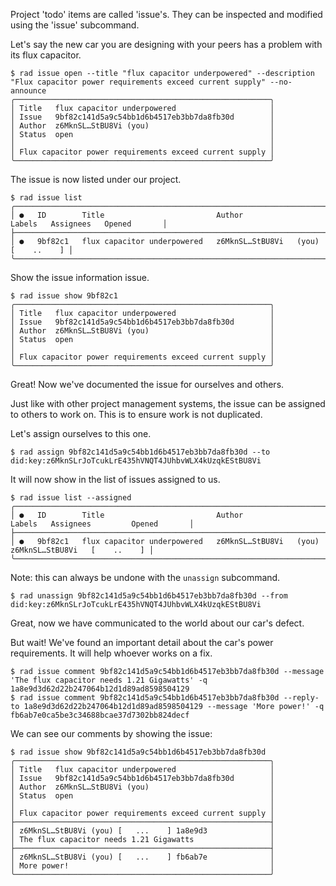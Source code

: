 Project 'todo' items are called 'issue's.  They can be inspected and modified
using the 'issue' subcommand.

Let's say the new car you are designing with your peers has a problem with its flux capacitor.

```
$ rad issue open --title "flux capacitor underpowered" --description "Flux capacitor power requirements exceed current supply" --no-announce
╭─────────────────────────────────────────────────────────╮
│ Title   flux capacitor underpowered                     │
│ Issue   9bf82c141d5a9c54bb1d6b4517eb3bb7da8fb30d        │
│ Author  z6MknSL…StBU8Vi (you)                           │
│ Status  open                                            │
│                                                         │
│ Flux capacitor power requirements exceed current supply │
╰─────────────────────────────────────────────────────────╯
```

The issue is now listed under our project.

```
$ rad issue list
╭─────────────────────────────────────────────────────────────────────────────────────────────────────────╮
│ ●   ID        Title                         Author                    Labels   Assignees   Opened       │
├─────────────────────────────────────────────────────────────────────────────────────────────────────────┤
│ ●   9bf82c1   flux capacitor underpowered   z6MknSL…StBU8Vi   (you)                        [    ..    ] │
╰─────────────────────────────────────────────────────────────────────────────────────────────────────────╯
```

Show the issue information issue.

```
$ rad issue show 9bf82c1
╭─────────────────────────────────────────────────────────╮
│ Title   flux capacitor underpowered                     │
│ Issue   9bf82c141d5a9c54bb1d6b4517eb3bb7da8fb30d        │
│ Author  z6MknSL…StBU8Vi (you)                           │
│ Status  open                                            │
│                                                         │
│ Flux capacitor power requirements exceed current supply │
╰─────────────────────────────────────────────────────────╯
```


Great! Now we've documented the issue for ourselves and others.

Just like with other project management systems, the issue can be assigned to
others to work on.  This is to ensure work is not duplicated.

Let's assign ourselves to this one.

```
$ rad assign 9bf82c141d5a9c54bb1d6b4517eb3bb7da8fb30d --to did:key:z6MknSLrJoTcukLrE435hVNQT4JUhbvWLX4kUzqkEStBU8Vi
```

It will now show in the list of issues assigned to us.

```
$ rad issue list --assigned
╭───────────────────────────────────────────────────────────────────────────────────────────────────────────────╮
│ ●   ID        Title                         Author                    Labels   Assignees         Opened       │
├───────────────────────────────────────────────────────────────────────────────────────────────────────────────┤
│ ●   9bf82c1   flux capacitor underpowered   z6MknSL…StBU8Vi   (you)            z6MknSL…StBU8Vi   [    ..    ] │
╰───────────────────────────────────────────────────────────────────────────────────────────────────────────────╯
```

Note: this can always be undone with the `unassign` subcommand.

```
$ rad unassign 9bf82c141d5a9c54bb1d6b4517eb3bb7da8fb30d --from did:key:z6MknSLrJoTcukLrE435hVNQT4JUhbvWLX4kUzqkEStBU8Vi
```

Great, now we have communicated to the world about our car's defect.

But wait! We've found an important detail about the car's power requirements.
It will help whoever works on a fix.

```
$ rad issue comment 9bf82c141d5a9c54bb1d6b4517eb3bb7da8fb30d --message 'The flux capacitor needs 1.21 Gigawatts' -q
1a8e9d3d62d22b247064b12d1d89ad8598504129
$ rad issue comment 9bf82c141d5a9c54bb1d6b4517eb3bb7da8fb30d --reply-to 1a8e9d3d62d22b247064b12d1d89ad8598504129 --message 'More power!' -q
fb6ab7e0ca5be3c34688bcae37d7302bb824decf
```

We can see our comments by showing the issue:

```
$ rad issue show 9bf82c141d5a9c54bb1d6b4517eb3bb7da8fb30d
╭─────────────────────────────────────────────────────────╮
│ Title   flux capacitor underpowered                     │
│ Issue   9bf82c141d5a9c54bb1d6b4517eb3bb7da8fb30d        │
│ Author  z6MknSL…StBU8Vi (you)                           │
│ Status  open                                            │
│                                                         │
│ Flux capacitor power requirements exceed current supply │
├─────────────────────────────────────────────────────────┤
│ z6MknSL…StBU8Vi (you) [   ...    ] 1a8e9d3              │
│ The flux capacitor needs 1.21 Gigawatts                 │
├─────────────────────────────────────────────────────────┤
│ z6MknSL…StBU8Vi (you) [   ...    ] fb6ab7e              │
│ More power!                                             │
╰─────────────────────────────────────────────────────────╯
```
